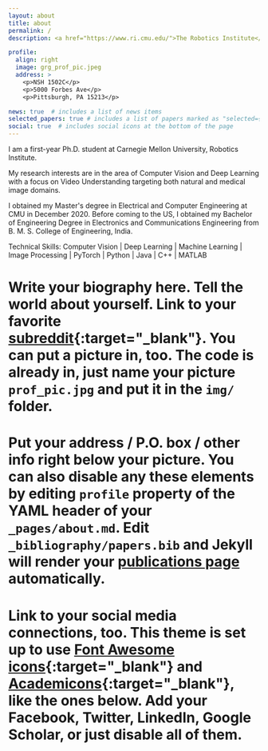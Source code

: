 ```yaml
---
layout: about
title: about
permalink: /
description: <a href="https://www.ri.cmu.edu/">The Robotics Institute</a>, Carnegie Mellon University.

profile:
  align: right
  image: grg_prof_pic.jpeg
  address: >
    <p>NSH 1502C</p>
    <p>5000 Forbes Ave</p>
    <p>Pittsburgh, PA 15213</p>

news: true  # includes a list of news items
selected_papers: true # includes a list of papers marked as "selected={true}"
social: true  # includes social icons at the bottom of the page
---
```


I am a first-year Ph.D. student at Carnegie Mellon University, Robotics Institute. 

My research interests are in the area of Computer Vision and Deep Learning with a focus on Video Understanding targeting both natural and medical image domains.

I obtained my Master's degree in Electrical and Computer Engineering at CMU in December 2020. Before coming to the US, I obtained my Bachelor of Engineering Degree in Electronics and Communications Engineering from B. M. S. College of Engineering, India.

Technical Skills: Computer Vision | Deep Learning | Machine Learning | Image Processing | PyTorch | Python | Java | C++ | MATLAB

# Write your biography here. Tell the world about yourself. Link to your favorite [subreddit](http://reddit.com){:target="\_blank"}. You can put a picture in, too. The code is already in, just name your picture `prof_pic.jpg` and put it in the `img/` folder.
#
# Put your address / P.O. box / other info right below your picture. You can also disable any these elements by editing `profile` property of the YAML header of your `_pages/about.md`. Edit `_bibliography/papers.bib` and Jekyll will render your [publications page](/al-folio/publications/) automatically.
#
# Link to your social media connections, too. This theme is set up to use [Font Awesome icons](http://fortawesome.github.io/Font-Awesome/){:target="\_blank"} and [Academicons](https://jpswalsh.github.io/academicons/){:target="\_blank"}, like the ones below. Add your Facebook, Twitter, LinkedIn, Google Scholar, or just disable all of them.
